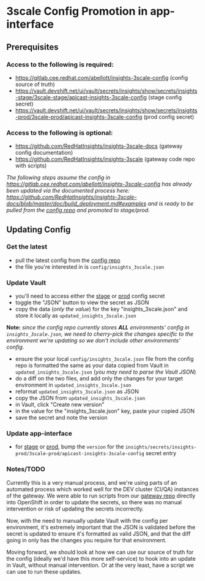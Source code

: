# 3scale Config Promotion in app-interface

## Prerequisites

### Access to the following is required:
- https://gitlab.cee.redhat.com/abellott/insights-3scale-config (config source of truth)
- https://vault.devshift.net/ui/vault/secrets/insights/show/secrets/insights-stage/3scale-stage/apicast-insights-3scale-config (stage config secret)
- https://vault.devshift.net/ui/vault/secrets/insights/show/secrets/insights-prod/3scale-prod/apicast-insights-3scale-config (prod config secret)

### Access to the following is optional:
- https://github.com/RedHatInsights/insights-3scale-docs (gateway config documentation)
- https://github.com/RedHatInsights/insights-3scale (gateway code repo with scripts)

_The following steps assume the config in https://gitlab.cee.redhat.com/abellott/insights-3scale-config has already been updated via the documented process here: https://github.com/RedHatInsights/insights-3scale-docs/blob/master/doc/build_deployment.md#examples and is ready to be pulled from the [config repo](https://gitlab.cee.redhat.com/abellott/insights-3scale-config) and promoted to stage/prod._

## Updating Config

### Get the latest
- pull the latest config from the [config repo](https://gitlab.cee.redhat.com/abellott/insights-3scale-config)
- the file you're interested in is `config/insights_3scale.json`

### Update Vault
- you'll need to access either the [stage](https://vault.devshift.net/ui/vault/secrets/insights/show/secrets/insights-stage/3scale-stage/apicast-insights-3scale-config) or [prod](https://vault.devshift.net/ui/vault/secrets/insights/show/secrets/insights-prod/3scale-prod/apicast-insights-3scale-config) config secret
- toggle the "JSON" button to view the secret as JSON
- copy the data (_only the value_) for the key "insights_3scale.json" and store it locally as `updated_insights_3scale.json`

**Note:** _since the config repo currently stores **ALL** environments' config in `insights_3scale.json`, we need to cherry-pick the changes specific to the environment we're updating so we don't include other environments' config._

- ensure the your local `config/insights_3scale.json` file from the config repo is formatted the same as your data copied from Vault in `updated_insights_3scale.json` (_you may need to parse the Vault JSON_)
- do a diff on the two files, and add only the changes for your target environment in `updated_insights_3scale.json`
- reformat `updated_insights_3scale.json` as JSON
- copy the JSON from `updated_insights_3scale.json`
- in Vault, click "Create new version"
- in the value for the "insights_3scale.json" key, paste your copied JSON
- save the secret and note the version

### Update app-interface
- for [stage](https://gitlab.cee.redhat.com/service/app-interface/-/blob/master/data/services/insights/gateway/namespaces/stage-3scale-stage.yml) or [prod](https://gitlab.cee.redhat.com/service/app-interface/-/blob/master/data/services/insights/gateway/namespaces/3scale-prod.yml), bump the `version` for the `insights/secrets/insights-prod/3scale-prod/apicast-insights-3scale-config` secret entry

### Notes/TODO
Currently this is a very manual process, and we're using parts of an automated process which worked well for the DEV cluster (CI/QA) instances of the gateway. We were able to run scripts from our [gateway repo](https://github.com/RedHatInsights/insights-3scale) directly into OpenShift in order to update the secrets, so there was no manual intervention or risk of updating the secrets incorrectly.

Now, with the need to manually update Vault with the config per environment, it's extremely important that the JSON is validated before the secret is updated to ensure it's formatted as valid JSON, and that the diff going in only has the changes you require for that environment.

Moving forward, we should look at how we can use our source of truth for the config (ideally we'd have this more self-service) to hook into an update in Vault, without manual intervention. Or at the very least, have a script we can use to run these updates.
